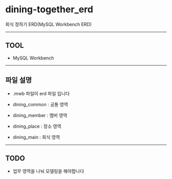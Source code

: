 # dining-together_erd
회식 정하기 ERD(MySQL Workbench ERD)

---

## TOOL

- MySQL Workbench 

---

## 파일 설명

- .mwb 파일이 erd 파일 입니다

- dining_common : 공통 영역
- dining_member : 멤버 영역
- dining_place  : 장소 영역
- dining_main   : 회식 영역

---

## TODO

- 업무 영역을 나눠 모델링을 해야합니다